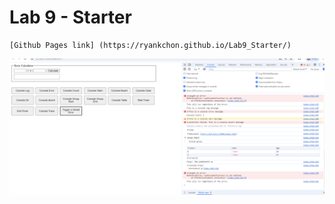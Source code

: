 # Lab 9 - Starter


    [Github Pages link] (https://ryankchon.github.io/Lab9_Starter/)

   ![image](./screenshots/image.png)